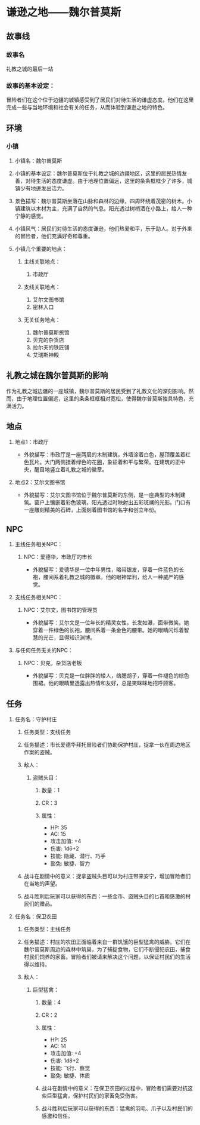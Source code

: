 # 谦逊之地——魏尔普莫斯

## 故事线

### 故事名

礼教之城的最后一站

### 故事的基本设定：

冒险者们在这个位于边疆的城镇感受到了居民们对待生活的谦虚态度。他们在这里完成一些与当地环境和社会有关的任务，从而体验到谦逊之地的特色。

## 环境

### 小镇

1. 小镇名：魏尔普莫斯
2. 小镇的基本设定：魏尔普莫斯位于礼教之城的边疆地区，这里的居民热情友善，对待生活的态度谦虚。由于地理位置偏远，这里的条条框框少了许多，城镇少有地迸发出活力。
3. 景色描写：魏尔普莫斯坐落在山脉和森林的边缘，四周环绕着茂密的树木。小镇建筑以木材为主，充满了自然的气息。阳光透过树梢洒在小路上，给人一种宁静的感觉。
4. 小镇风气：居民们对待生活的态度谦逊，他们热爱和平，乐于助人。对于外来的冒险者，他们充满好奇和尊重。
5. 小镇几个重要的地点：

    1. 主线关联地点：

        1. 市政厅
    2. 支线关联地点：

        1. 艾尔文图书馆
        2. 密林入口
    3. 无关任务地点：

        1. 魏尔普莫斯旅馆
        2. 贝克的杂货店
        3. 拉尔夫的铁匠铺
        4. 艾瑞斯神殿

## 礼教之城在魏尔普莫斯的影响

作为礼教之城边疆的一座城镇，魏尔普莫斯的居民受到了礼教文化的深刻影响。然而，由于地理位置偏远，这里的条条框框相对宽松，使得魏尔普莫斯独具特色，充满活力。

## 地点

1. 地点1：市政厅

    * 外貌描写：市政厅是一座两层的木制建筑，外墙涂着白色，屋顶覆盖着红色瓦片。大门两侧挂着绿色的花圈，象征着和平与繁荣。在建筑的正中央，醒目地竖立着礼教之城的徽章。

2. 地点2：艾尔文图书馆

    * 外貌描写：艾尔文图书馆位于魏尔普莫斯的东侧，是一座典型的木制建筑。窗户上镶嵌着彩色玻璃，阳光透过时映射出五彩斑斓的光影。门口有一座雕刻精美的石碑，上面刻着图书馆的名字和创立年份。

## NPC

1. 主线任务相关NPC：

    1. NPC：爱德华，市政厅的市长

        * 外貌描写：爱德华是一位中年男性，略带银发，穿着一件蓝色的长袍，腰间系着礼教之城的徽章。他的眼神犀利，给人一种威严的感觉。
2. 支线任务相关NPC：

    1. NPC：艾尔文，图书馆的管理员

        * 外貌描写：艾尔文是一位年长的精灵女性，长发如瀑，面带微笑。她穿着一件绿色的长袍，腰间系着一条金色的腰带。她的眼睛闪烁着智慧的光芒，显得知识渊博。
3. 与任何任务无关的NPC：

    1. NPC：贝克，杂货店老板

        * 外貌描写：贝克是一位胖胖的矮人，络腮胡子，穿着一件褪色的棕色围裙。他的眼睛里透露出热情和友好，总是笑眯眯地招呼顾客。

## 任务

1. 任务名：守护村庄

    1. 任务类型：支线任务
    2. 任务描述：市长爱德华拜托冒险者们协助保护村庄，捉拿一伙在周边地区作案的盗贼。
    3. 敌人：

        1. 盗贼头目：

            1. 数量：1

            2. CR：3
            3. 属性：

                * HP: 35
                * AC: 15
                * 攻击加值: +4
                * 伤害: 1d6+2
                * 技能: 隐藏、潜行、巧手
                * 豁免: 敏捷、智力

    4. 战斗在剧情中的意义：捉拿盗贼头目可以为村庄带来安宁，增加冒险者们在当地的声望。
    5. 战斗胜利后玩家可以获得的东西：一些金币、盗贼头目的匕首和感激的村民们的赠品。

2. 任务名：保卫农田

    1. 任务类型：主线任务
    2. 任务描述：村庄的农田正面临着来自一群饥饿的巨型猛禽的威胁。它们在魏尔普莫斯周边的森林中筑巢，为了捕捉食物，它们不断侵犯农田，捕食村民们饲养的家畜。冒险者们被请来解决这个问题，以保证村民们的生活得以维持。
    3. 敌人：

        1. 巨型猛禽：

            1. 数量：4
            2. CR：2
            3. 属性：

                * HP: 25
                * AC: 14
                * 攻击加值: +4
                * 伤害: 1d8+2
                * 技能: 飞行、察觉
                * 豁免: 敏捷、体质
            4. 战斗在剧情中的意义：在保卫农田的过程中，冒险者们需要对抗这些巨型猛禽，保护村民们的家畜免受伤害。
            5. 战斗胜利后玩家可以获得的东西：猛禽的羽毛、爪子以及村民们的感激和信任。